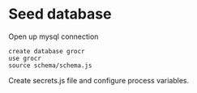 # Seed database

Open up mysql connection
```
create database grocr
use grocr
source schema/schema.js
```

Create secrets.js file and configure process variables.